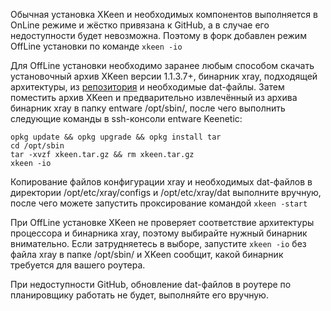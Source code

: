Обычная установка XKeen и необходимых компонентов выполняется в OnLine режиме и жёстко привязана к GitHub, а в случае его недоступности будет невозможна. Поэтому в форк добавлен режим OffLine установки по команде `xkeen -io`

Для OffLine установки необходимо заранее любым способом скачать установочный архив XKeen версии 1.1.3.7+, бинарник xray, подходящей архитектуры, из [репозитория](https://github.com/XTLS/Xray-core/releases/latest) и необходимые dat-файлы. Затем поместить архив XKeen и предварительно извлечённый из архива бинарник xray в папку entware /opt/sbin/, после чего выполнить следующие команды в ssh-консоли entware Keenetic:

```
opkg update && opkg upgrade && opkg install tar
cd /opt/sbin
tar -xvzf xkeen.tar.gz && rm xkeen.tar.gz
xkeen -io
```

Копирование файлов конфигурации xray и необходимых dat-файлов в директории /opt/etc/xray/configs и /opt/etc/xray/dat выполните вручную, после чего можете запустить проксирование командой `xkeen -start`

При OffLine установке XKeen не проверяет соответствие архитектуры процессора и бинарника xray, поэтому выбирайте нужный бинарник внимательно. Если затрудняетесь в выборе, запустите `xkeen -io` без файла xray в папке /opt/sbin/ и XKeen сообщит, какой бинарник требуется для вашего роутера.

При недоступности GitHub, обновление dat-файлов в роутере по планировщику работать не будет, выполняйте его вручную.
